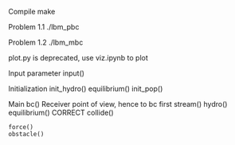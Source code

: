 Compile
make

Problem 1.1
./lbm_pbc

Problem 1.2
./lbm_mbc


plot.py is deprecated, use viz.ipynb to plot

Input parameter
	input()

Initialization
	init_hydro()
	equilibrium()
	init_pop()

Main
	bc() Receiver point of view, hence to bc first
	stream()
	hydro()
	equilibrium() CORRECT
	collide()

	force()
	obstacle()